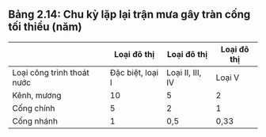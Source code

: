 ## Bảng 2.14: Chu kỳ lặp lại trận mưa gây tràn cống tối thiểu (năm)

|                            | Loại đô thị      | Loại đô thị      | Loại đô thị   |
|----------------------------|------------------|------------------|---------------|
| Loại công trình thoát nước | Đặc biệt, loại I | Loại II, III, IV | Loại V        |
| Kênh, mương                | 10               | 5                | 2             |
| Cống chính                 | 5                | 2                | 1             |
| Cống nhánh                 | 1                | 0,5              | 0,33          |
